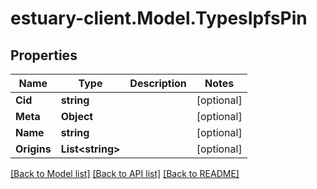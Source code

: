 # estuary-client.Model.TypesIpfsPin
## Properties

Name | Type | Description | Notes
------------ | ------------- | ------------- | -------------
**Cid** | **string** |  | [optional] 
**Meta** | **Object** |  | [optional] 
**Name** | **string** |  | [optional] 
**Origins** | **List&lt;string&gt;** |  | [optional] 

[[Back to Model list]](../README.md#documentation-for-models) [[Back to API list]](../README.md#documentation-for-api-endpoints) [[Back to README]](../README.md)

